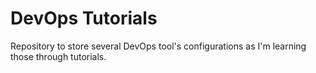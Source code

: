 # DevOps Tutorials
Repository to store several DevOps tool's configurations as I'm learning those through tutorials.
